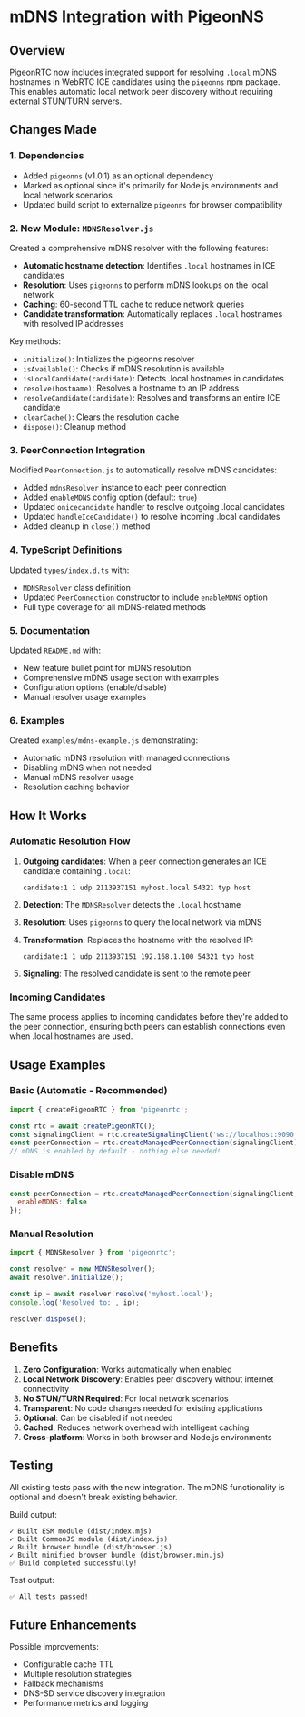 # mDNS Integration with PigeonNS

## Overview

PigeonRTC now includes integrated support for resolving `.local` mDNS hostnames in WebRTC ICE candidates using the `pigeonns` npm package. This enables automatic local network peer discovery without requiring external STUN/TURN servers.

## Changes Made

### 1. Dependencies

- Added `pigeonns` (v1.0.1) as an optional dependency
- Marked as optional since it's primarily for Node.js environments and local network scenarios
- Updated build script to externalize `pigeonns` for browser compatibility

### 2. New Module: `MDNSResolver.js`

Created a comprehensive mDNS resolver with the following features:

- **Automatic hostname detection**: Identifies `.local` hostnames in ICE candidates
- **Resolution**: Uses `pigeonns` to perform mDNS lookups on the local network
- **Caching**: 60-second TTL cache to reduce network queries
- **Candidate transformation**: Automatically replaces `.local` hostnames with resolved IP addresses

Key methods:
- `initialize()`: Initializes the pigeonns resolver
- `isAvailable()`: Checks if mDNS resolution is available
- `isLocalCandidate(candidate)`: Detects .local hostnames in candidates
- `resolve(hostname)`: Resolves a hostname to an IP address
- `resolveCandidate(candidate)`: Resolves and transforms an entire ICE candidate
- `clearCache()`: Clears the resolution cache
- `dispose()`: Cleanup method

### 3. PeerConnection Integration

Modified `PeerConnection.js` to automatically resolve mDNS candidates:

- Added `mdnsResolver` instance to each peer connection
- Added `enableMDNS` config option (default: `true`)
- Updated `onicecandidate` handler to resolve outgoing .local candidates
- Updated `handleIceCandidate()` to resolve incoming .local candidates
- Added cleanup in `close()` method

### 4. TypeScript Definitions

Updated `types/index.d.ts` with:

- `MDNSResolver` class definition
- Updated `PeerConnection` constructor to include `enableMDNS` option
- Full type coverage for all mDNS-related methods

### 5. Documentation

Updated `README.md` with:

- New feature bullet point for mDNS resolution
- Comprehensive mDNS usage section with examples
- Configuration options (enable/disable)
- Manual resolver usage examples

### 6. Examples

Created `examples/mdns-example.js` demonstrating:

- Automatic mDNS resolution with managed connections
- Disabling mDNS when not needed
- Manual mDNS resolver usage
- Resolution caching behavior

## How It Works

### Automatic Resolution Flow

1. **Outgoing candidates**: When a peer connection generates an ICE candidate containing `.local`:
   ```
   candidate:1 1 udp 2113937151 myhost.local 54321 typ host
   ```

2. **Detection**: The `MDNSResolver` detects the `.local` hostname

3. **Resolution**: Uses `pigeonns` to query the local network via mDNS

4. **Transformation**: Replaces the hostname with the resolved IP:
   ```
   candidate:1 1 udp 2113937151 192.168.1.100 54321 typ host
   ```

5. **Signaling**: The resolved candidate is sent to the remote peer

### Incoming Candidates

The same process applies to incoming candidates before they're added to the peer connection, ensuring both peers can establish connections even when .local hostnames are used.

## Usage Examples

### Basic (Automatic - Recommended)

```javascript
import { createPigeonRTC } from 'pigeonrtc';

const rtc = await createPigeonRTC();
const signalingClient = rtc.createSignalingClient('ws://localhost:9090');
const peerConnection = rtc.createManagedPeerConnection(signalingClient);
// mDNS is enabled by default - nothing else needed!
```

### Disable mDNS

```javascript
const peerConnection = rtc.createManagedPeerConnection(signalingClient, {
  enableMDNS: false
});
```

### Manual Resolution

```javascript
import { MDNSResolver } from 'pigeonrtc';

const resolver = new MDNSResolver();
await resolver.initialize();

const ip = await resolver.resolve('myhost.local');
console.log('Resolved to:', ip);

resolver.dispose();
```

## Benefits

1. **Zero Configuration**: Works automatically when enabled
2. **Local Network Discovery**: Enables peer discovery without internet connectivity
3. **No STUN/TURN Required**: For local network scenarios
4. **Transparent**: No code changes needed for existing applications
5. **Optional**: Can be disabled if not needed
6. **Cached**: Reduces network overhead with intelligent caching
7. **Cross-platform**: Works in both browser and Node.js environments

## Testing

All existing tests pass with the new integration. The mDNS functionality is optional and doesn't break existing behavior.

Build output:
```
✓ Built ESM module (dist/index.mjs)
✓ Built CommonJS module (dist/index.js)
✓ Built browser bundle (dist/browser.js)
✓ Built minified browser bundle (dist/browser.min.js)
✅ Build completed successfully!
```

Test output:
```
✅ All tests passed!
```

## Future Enhancements

Possible improvements:
- Configurable cache TTL
- Multiple resolution strategies
- Fallback mechanisms
- DNS-SD service discovery integration
- Performance metrics and logging
